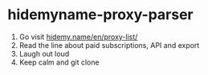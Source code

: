 # hidemyname-proxy-parser

1. Go visit [hidemy.name/en/proxy-list/](https://hidemy.name/en/proxy-list/)
2. Read the line about paid subscriptions, API and export
3. Laugh out loud
4. Keep calm and git clone
